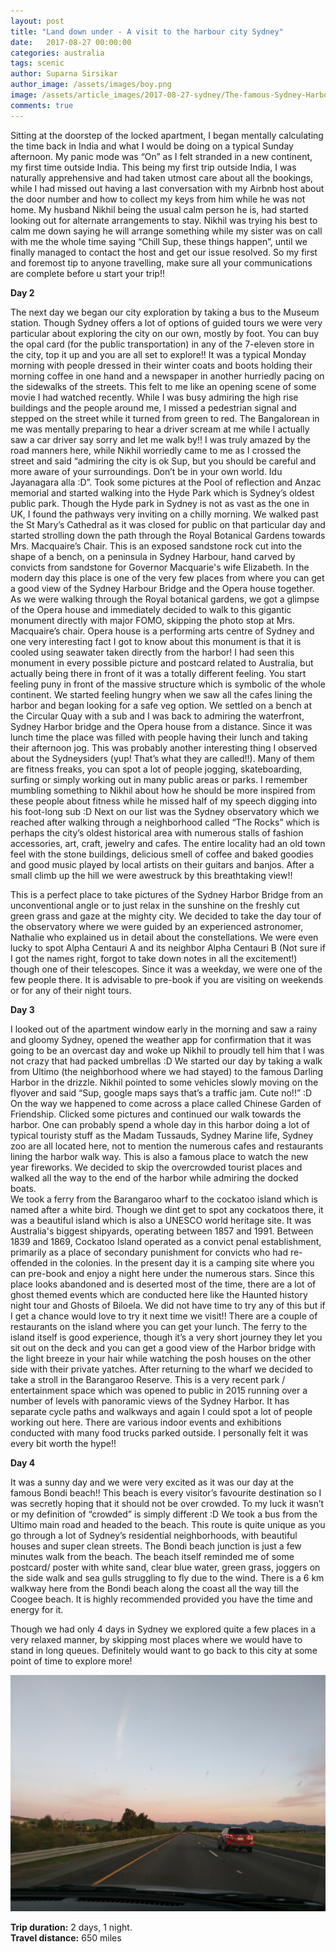 ```yaml
---
layout: post
title: "Land down under - A visit to the harbour city Sydney"
date:   2017-08-27 00:00:00
categories: australia
tags: scenic
author: Suparna Sirsikar
author_image: /assets/images/boy.png
image: /assets/article_images/2017-08-27-sydney/The-famous-Sydney-Harbour-Bridge.jpg
comments: true
---
```


Sitting at the doorstep of the locked apartment, I began mentally calculating the time back in India and what I would be doing on a typical Sunday afternoon. My panic mode was “On” as I felt stranded in a new continent, my first time outside India. 
This being my first trip outside India, I was naturally apprehensive and had taken utmost care about all the bookings, while I had missed out having a last conversation with my Airbnb host about the door number and how to collect my keys from him while he was not home. My husband Nikhil being the usual calm person he is, had started looking out for alternate arrangements to stay. Nikhil was trying his best to calm me down saying he will arrange something while my sister was on call with me the whole time saying “Chill Sup, these things happen”, until we finally managed to contact the host and get our issue resolved. So my first and foremost tip to anyone travelling, make sure all your communications are complete before u start your trip!!

<b>Day 2</b>

The next day we began our city exploration by taking a bus to the Museum station. Though Sydney offers a lot of options of guided tours we were very particular about exploring the city on our own, mostly by foot. You can buy the opal card (for the public transportation) in any of the 7-eleven store in the city, top it up and you are all set to explore!!
It was a typical Monday morning with people dressed in their winter coats and boots holding their morning coffee in one hand and a newspaper in another hurriedly pacing on the sidewalks of the streets. This felt to me like an opening scene of some movie I had watched recently. While I was busy admiring the high rise buildings and the people around me, I missed a pedestrian signal and stepped on the street while it turned from green to red. The Bangalorean in me was mentally preparing to hear a driver scream at me while I actually saw a car driver say sorry and let me walk by!! I was truly amazed by the road manners here, while Nikhil worriedly came to me as I crossed the street and said “admiring the city is ok Sup, but you should be careful and more aware of your surroundings. Don’t be in your own world. Idu Jayanagara alla :D”.
Took some pictures at the Pool of reflection and Anzac memorial and started walking into the Hyde Park which is Sydney’s oldest public park. Though the Hyde park in Sydney is not as vast as the one in UK, I found the pathways very inviting on a chilly morning. We walked past the St Mary’s Cathedral as it was closed for public on that particular day and started strolling down the path through the Royal Botanical Gardens towards Mrs. Macquaire’s Chair. This is an exposed sandstone rock cut into the shape of a bench, on a peninsula in Sydney Harbour, hand carved by convicts from sandstone for Governor Macquarie's wife Elizabeth. In the modern day this place is one of the very few places from where you can get a good view of the Sydney Harbour Bridge and the Opera house together. As we were walking through the Royal botanical gardens, we got a glimpse of the Opera house and immediately decided to walk to this gigantic monument directly with major FOMO, skipping the photo stop at Mrs. Macquaire’s chair. 
Opera house is a performing arts centre of Sydney and one very interesting fact I got to know about this monument is that it is cooled using seawater taken directly from the harbor! I had seen this monument in every possible picture and postcard related to Australia, but actually being there in front of it was a totally different feeling. You start feeling puny in front of the massive structure which is symbolic of the whole continent. We started feeling hungry when we saw all the cafes lining the harbor and began looking for a safe veg option. We settled on a bench at the Circular Quay with a sub and I was back to admiring the waterfront, Sydney Harbor bridge and the Opera house from a distance. Since it was lunch time the place was filled with people having their lunch and taking their afternoon jog. This was probably another interesting thing I observed about the Sydneysiders (yup! That’s what they are called!!). Many of them are fitness freaks, you can spot a lot of people jogging, skateboarding, surfing or simply working out in many public areas or parks. I remember mumbling something to Nikhil about how he should be more inspired from these people about fitness while he missed half of my speech digging into his foot-long sub :D
Next on our list was the Sydney observatory which we reached after walking through a neighborhood called “The Rocks” which is perhaps the city’s oldest historical area with numerous stalls of fashion accessories, art, craft, jewelry and cafes. The entire locality had an old town feel with the stone buildings, delicious smell of coffee and baked goodies and good music played by local artists on their guitars and banjos. After a small climb up the hill we were awestruck by this breathtaking view!!

This is a perfect place to take pictures of the Sydney Harbor Bridge from an unconventional angle or to just relax in the sunshine on the freshly cut green grass and gaze at the mighty city. We decided to take the day tour of the observatory where we were guided by an experienced astronomer, Nathalie who explained us in detail about the constellations. We were even lucky to spot Alpha Centauri A and its neighbor Alpha Centauri B (Not sure if I got the names right, forgot to take down notes in all the excitement!) though one of their telescopes. Since it was a weekday, we were one of the few people there. It is advisable to pre-book if you are visiting on weekends or for any of their night tours.

<b>Day 3</b>

I looked out of the apartment window early in the morning and saw a rainy and gloomy Sydney, opened the weather app for confirmation that it was going to be an overcast day and woke up Nikhil to proudly tell him that I was not crazy that had packed umbrellas :D 
We started our day by taking a walk from Ultimo (the neighborhood where we had stayed) to the famous Darling Harbor in the drizzle. Nikhil pointed to some vehicles slowly moving on the flyover and said “Sup, google maps says that’s a traffic jam. Cute no!!” :D On the way we happened to come across a place called Chinese Garden of Friendship. Clicked some pictures and continued our walk towards the harbor. One can probably spend a whole day in this harbor doing a lot of typical touristy stuff as the Madam Tussauds, Sydney Marine life, Sydney zoo are all located here, not to mention the numerous cafes and restaurants lining the harbor walk way.  This is also a famous place to watch the new year fireworks. We decided to skip the overcrowded tourist places and walked all the way to the end of the harbor while admiring the docked boats.  
We took a ferry from the Barangaroo wharf to the cockatoo island which is named after a white bird. Though we dint get to spot any cockatoos there, it was a beautiful island which is also a UNESCO world heritage site. It was Australia's biggest shipyards, operating between 1857 and 1991. Between 1839 and 1869, Cockatoo Island operated as a convict penal establishment, primarily as a place of secondary punishment for convicts who had re-offended in the colonies. In the present day it is a camping site where you can pre-book and enjoy a night here under the numerous stars. Since this place looks abandoned and is deserted most of the time, there are a lot of ghost themed events which are conducted here like the Haunted history night tour and Ghosts of Biloela. We did not have time to try any of this but if I get a chance would love to try it next time we visit!! There are a couple of restaurants on the island where you can get your lunch.
The ferry to the island itself is good experience, though it’s a very short journey they let you sit out on the deck and you can get a good view of the Harbor bridge with the light breeze in your hair while watching the posh houses on the other side with their private yatches. 
After returning to the wharf we decided to take a stroll in the Barangaroo Reserve. This is a very recent park / entertainment space which was opened to public in 2015 running over a number of levels with panoramic views of the Sydney Harbor. It has separate cycle paths and walkways and again I could spot a lot of people working out here. There are various indoor events and exhibitions conducted with many food trucks parked outside. I personally felt it was every bit worth the hype!! 

<b>Day 4</b>

It was a sunny day and we were very excited as it was our day at the famous Bondi beach!! This beach is every visitor’s favourite destination so I was secretly hoping that it should not be over crowded. To my luck it wasn’t or my definition of “crowded” is simply different :D 
We took a bus from the Ultimo main road and headed to the beach. This route is quite unique as you go through a lot of Sydney’s residential neighborhoods, with beautiful houses and super clean streets. The Bondi beach junction is just a few minutes walk from the beach. The beach itself reminded me of some postcard/ poster with white sand, clear blue water, green grass, joggers on the side walk and sea gulls struggling to fly due to the wind. There is a 6 km walkway here from the Bondi beach along the coast all the way till the Coogee beach. It is highly recommended provided you have the time and energy for it. 

Though we had only 4 days in Sydney we explored quite a few places in a very relaxed manner, by skipping most places where we would have to stand in long queues. Definitely would want to go back to this city at some point of time to explore more! 


![Sunrise](/assets/article_images/2017-04-11-shasta-calling/sunrise.jpg)


**Trip duration:**  2 days, 1 night.  
**Travel distance:**  650 miles  
